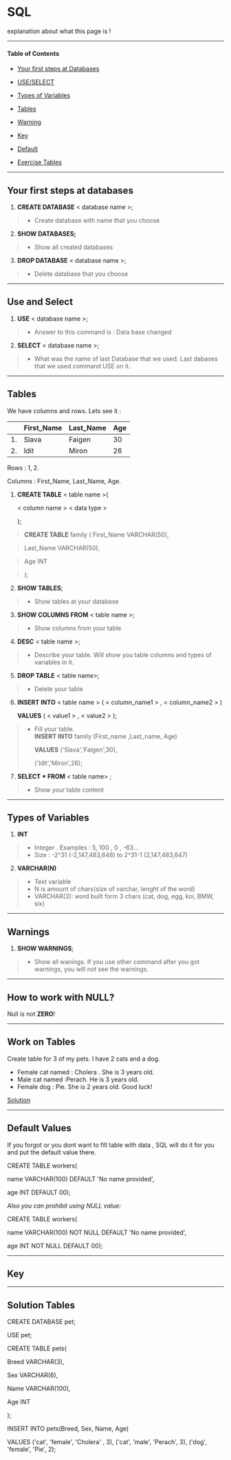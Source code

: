 # SQL
explanation about what this page is !
***

#### Table of Contents
- [Your first steps at Databases](#Your-first-steps-at-databases)
- [USE/SELECT](#Use-and-Select)
- [Types of Variables](#Types-of-Variables)
- [Tables](#Tables)
- [Warning](#Warnings)
- [Key](#Key)
- [Default](#Default-Values)

- [Exercise Tables](#Work-on-Tables)

***
## Your first steps at databases
1. **CREATE DATABASE** < database name >;
> - Create database with name that you choose

2. **SHOW DATABASES;**
> - Show all created databases

3. **DROP DATABASE** < database name >;
 > - Delete database that you choose
***

## Use and Select
1. **USE**  < database name >;
> - Answer to this command is : Data base changed

2. **SELECT**  < database name >;
> - What was the name of last Database that we used.
>   Last dabases that we used command USE on it.
***

## Tables
We have columns and rows. Lets see it :

|  | First_Name | Last_Name | Age  |
|--|------------|-----------|------|
|1.| Slava      | Faigen    |   30 |
|2.| Idit       | Miron     |   26 |


Rows : 1, 2.

Columns : First_Name, Last_Name, Age.



1. **CREATE TABLE** < table name >(

   < column name > < data type >
 
   );
   
> **CREATE TABLE** family (
> First_Name VARCHAR(50),

> Last_Name VARCHAR(50),

> Age INT 

> );

2. **SHOW TABLES**;
> - Show tables at your database

3. **SHOW COLUMNS FROM** < table name >;
> - Show columns from your table

4. **DESC** < table name >;
> - Describe your table. Will show you table columns and types of variables in it.

5. **DROP TABLE** < table name>;
> - Delete your table

6. **INSERT INTO** < table name > ( < column_name1 > , < column_name2 > )

   **VALUES** ( < value1 > , < value2 > );
> - Fill your table.   
> **INSERT INTO** family (First_name ,Last_name, Age)
>
>   **VALUES** ('Slava','Faigen',30), 
>
>   ('Idit','Miron',26);

7. **SELECT * FROM** < table name> ;
> - Show your table content



***

## Types of Variables
1. **INT** 
> - Integer . Examples : 5, 100 , 0 , -63...
> - Size : -2^31 (-2,147,483,648) to 2^31-1 (2,147,483,647)

2. **VARCHAR(N)**
> - Text variable
> - N is amount of chars(size of varchar, lenght of the word)
> - VARCHAR(3): word built form 3 chars (cat, dog, egg, koi, BMW, six)

***

## Warnings

1. **SHOW WARNINGS**;
> - Show all wanings. If you use other command after you got warnings, you will not see the warnings.
***

## How to work with NULL?

Null is not **ZERO**!

***

## Work on Tables

Create table for 3 of my pets.
I have 2 cats and a dog.
- Female cat named : Cholera . She is 3 years old.
- Male cat named :Perach. He is 3 years old.
- Female dog : Pie. She is 2 years old.
Good luck!

[Solution](#Solution-Tables)


       
***
## Default Values

If you forgot or you dont want to fill table with data , SQL will do it for you and put the default value there.

CREATE TABLE workers(

name VARCHAR(100) DEFAULT 'No name provided',

age INT DEFAULT 00);


*Also you can prohibit using NULL value:*

CREATE TABLE workers(

name VARCHAR(100) NOT NULL DEFAULT 'No name provided',

age INT NOT NULL DEFAULT 00);
***

## Key

***










## Solution Tables

CREATE DATABASE pet;

USE pet;

CREATE TABLE pets(

Breed VARCHAR(3),

Sex VARCHAR(6),

Name VARCHAR(100),

Age INT

);

INSERT INTO pets(Breed, Sex, Name, Age)

VALUES ('cat', 'female', 'Cholera' , 3), ('cat', 'male', 'Perach', 3), ('dog', 'female', 'Pie', 2);
